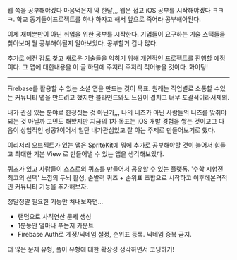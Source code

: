 
웹 쪽을 공부해야겠다 마음먹은지 약 한달,,, 웹은 접고 iOS 공부를 시작해야겠다 ㅋㅋㅋ. 학교 동기들이프로젝트를 하나 하자고 해서 앞으로 죽어라 공부해야된다.

이제 재미뿐만이 아닌 취업을 위한 공부를 시작한다. 기업들이 요구하는 기술 스택들을 찾아보며 뭘 공부해야될지 알아보았다. 공부할거 겁나 많다.

추가로 예전 감도 찾고 새로운 기술들을 익히기 위해 개인적인 프로젝트를 진행할 예정이다. 그 앱에 대한내용을 이 글 하단에 주저리 주저리 적어놓을 것이다. 화이팅!

---

Firebase를 활용할 수 있는 소셜 앱을 만드는 것이 목표. 원래는 직업별로 소통할 수있는 커뮤니티 앱을 만드려고 했지만 블라인드와도 느낌이 겹치고 너무 포괄적이라서제외.

내가 관심 있는 분야로 한정짓는 것 아닌가,,, 나의 니즈가 아닌 사람들의 니즈를 맞춰야되는 것 아닐까 고민도 해봤지만 지금의 1차 목표는 iOS 개발 경험을 쌓는 것이고그 다음이 상업적인 성공?이어서 일단 내가관심있고 잘 아는 주제로 만들어보기로 했다.

이리저리 오브젝트가 있는 앱은 SpriteKit에 뭐에 추가로 공부해야할 것이 늘어서 힘들고 최대한 기본 View 로 만들어낼 수 있는 앱을 생각해보았다.

퀴즈가 있고 사람들이 스스로의 퀴즈를 만들어서 공유할 수 있는 플랫폼. '수학 시험전 최고의 선택' 느낌의 두뇌 활성, 순발력 퀴즈 + 순위표 조합으로 시작하고 이후에본격적인 커뮤니티 기능을 추가해보자.

정말정말 필요한 기능만 쳐내보자면...

- 랜덤으로 사칙연산 문제 생성
- 1분동안 얼마나 푸는지 카운트
- Firebase Auth로 계정/닉네임 설정, 순위표 등록. 닉네임 중복 금지.

더 많은 문제 유형, 풀이 유형에 대한 확장성 생각하면서 코딩하기!
